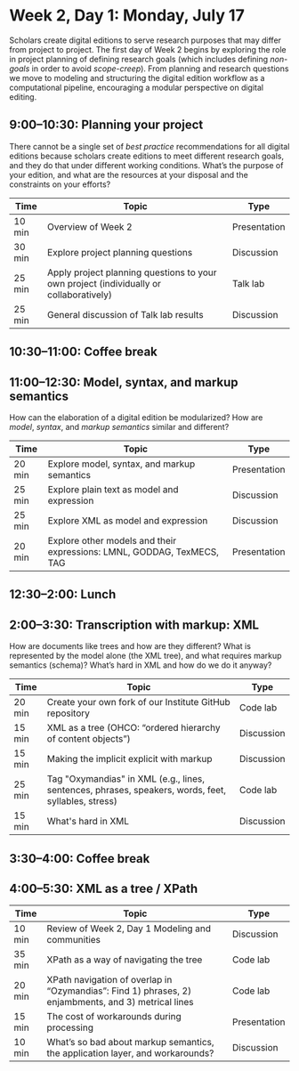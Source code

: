 # Week 2, Day 1: Monday, July 17

Scholars create digital editions to serve research purposes that may differ from project to project. The first day of Week 2 begins by exploring the role in project planning of defining research goals (which includes defining *non-goals* in order to avoid *scope-creep*). From planning and research questions we move to modeling and structuring the digital edition workflow as a computational pipeline, encouraging a modular perspective on digital editing.

## 9:00–10:30: Planning your project

There cannot be a single set of *best practice* recommendations for all digital editions because scholars create editions to meet different research goals, and they do that under different working conditions. What’s the purpose of your edition, and what are the resources at your disposal and the constraints on your efforts?

Time | Topic | Type
---- | ---- | ---- 
10 min | Overview of Week 2 | Presentation
30 min | Explore project planning questions | Discussion
25 min | Apply project planning questions to your own project (individually or collaboratively) | Talk lab
25 min | General discussion of Talk lab results | Discussion
## 10:30–11:00: Coffee break

## 11:00–12:30: Model, syntax, and markup semantics

How can the elaboration of a digital edition be modularized? How are *model*, *syntax*, and *markup semantics* similar and different?

Time | Topic | Type
---- | ---- | ---- 
20 min | Explore model, syntax, and markup semantics | Presentation
25 min | Explore plain text as model and expression | Discussion
25 min | Explore XML as model and expression | Discussion
20 min | Explore other models and their expressions: LMNL, GODDAG, TexMECS, TAG | Presentation
## 12:30–2:00: Lunch

## 2:00–3:30: Transcription with markup: XML

How are documents like trees and how are they different? What is represented by the model alone (the XML tree), and what requires markup semantics (schema)? What’s hard in XML and how do we do it anyway?

Time | Topic | Type
---- | ---- | ---- 
20 min | Create your own fork of our Institute GitHub repository | Code lab
15 min | XML as a tree (OHCO: “ordered hierarchy of content objects”) | Discussion
15 min | Making the implicit explicit with markup | Discussion
25 min | Tag "Oxymandias" in XML (e.g., lines, sentences, phrases, speakers, words, feet, syllables, stress) | Code lab
15 min | What's hard in XML | Discussion
## 3:30–4:00: Coffee break

## 4:00–5:30: XML as a tree / XPath

Time | Topic | Type
---- | ---- | ---- 
10 min | Review of Week 2, Day 1 Modeling and communities | Discussion
35 min | XPath as a way of navigating the tree | Code lab
20 min | XPath navigation of overlap in “Ozymandias”: Find 1) phrases, 2) enjambments, and 3) metrical lines | Code lab
15 min | The cost of workarounds during processing | Presentation
10 min | What’s so bad about markup semantics, the application layer, and workarounds? | Discussion
